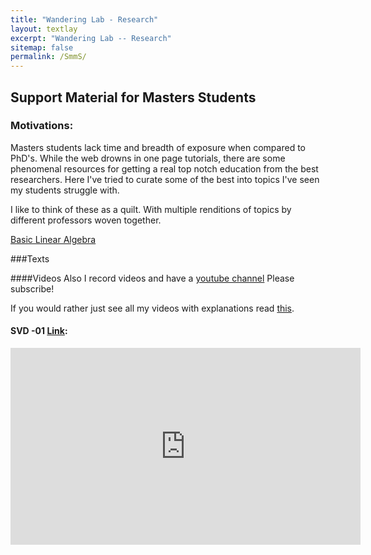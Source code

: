 ```yaml
---
title: "Wandering Lab - Research"
layout: textlay
excerpt: "Wandering Lab -- Research"
sitemap: false
permalink: /SmmS/
---
```


## Support Material for Masters Students
### Motivations:
Masters students lack time and breadth of exposure when compared to PhD's. While the web drowns in one page tutorials, there are some phenomenal resources for getting a real top notch education from the best researchers.  Here I've tried to curate some of the best into topics I've seen my students struggle with.

I like to think of these as a quilt.  With multiple renditions of topics by different professors woven together.

[Basic Linear Algebra](https://docs.google.com/document/d/1OkprOAfrTL_p43__YXqzVI5B2pyJwtbBkL68DFKuHhY/edit?usp=sharing)


###Texts

####Videos
Also I record videos and have a [youtube channel](www.youtube.com/channel/UC-y9ujtuX7OLibT436zoo9A)
Please subscribe!

If you would rather just see all my videos with explanations read [this](nada).


#### SVD -01 [Link](https://youtu.be/IyRDs_OI0Vc):
<iframe width="560" height="315" src="https://www.youtube.com/embed/IyRDs_OI0Vc" frameborder="0" allow="accelerometer; autoplay; encrypted-media; gyroscope; picture-in-picture" allowfullscreen></iframe>
